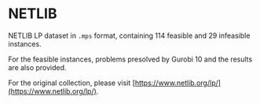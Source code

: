 # NETLIB
NETLIB LP dataset in `.mps` format, containing 114 feasible and 29 infeasible instances.

For the feasible instances, problems presolved by Gurobi 10 and the results are also provided.

For the original collection, please visit [https://www.netlib.org/lp/](https://www.netlib.org/lp/).
